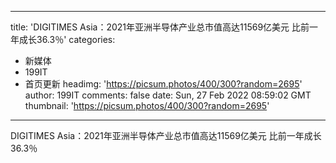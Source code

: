 
---
title: 'DIGITIMES Asia：2021年亚洲半导体产业总市值高达11569亿美元  比前一年成长36.3％'
categories: 
 - 新媒体
 - 199IT
 - 首页更新
headimg: 'https://picsum.photos/400/300?random=2695'
author: 199IT
comments: false
date: Sun, 27 Feb 2022 08:59:02 GMT
thumbnail: 'https://picsum.photos/400/300?random=2695'
---

<div>   
DIGITIMES Asia：2021年亚洲半导体产业总市值高达11569亿美元  比前一年成长36.3％  
</div>
            